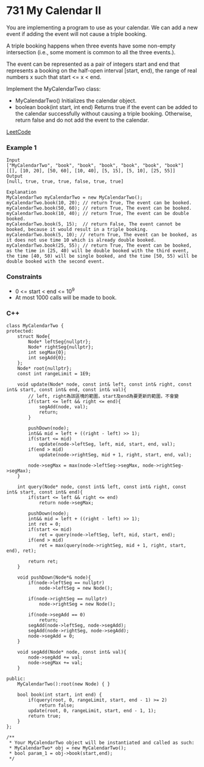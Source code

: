 # 731 My Calendar II

You are implementing a program to use as your calendar. We can add a new event if adding the event will not cause a triple booking.

A triple booking happens when three events have some non-empty intersection (i.e., some moment is common to all the three events.).

The event can be represented as a pair of integers start and end that represents a booking on the half-open interval [start, end), the range of real numbers x such that start <= x < end.

Implement the MyCalendarTwo class:

* MyCalendarTwo() Initializes the calendar object.
* boolean book(int start, int end) Returns true if the event can be added to the calendar successfully without causing a triple booking. Otherwise, return false and do not add the event to the calendar.

[LeetCode](https://leetcode.cn/problems/reformat-the-string/)

### Example 1

```
Input
["MyCalendarTwo", "book", "book", "book", "book", "book", "book"]
[[], [10, 20], [50, 60], [10, 40], [5, 15], [5, 10], [25, 55]]
Output
[null, true, true, true, false, true, true]

Explanation
MyCalendarTwo myCalendarTwo = new MyCalendarTwo();
myCalendarTwo.book(10, 20); // return True, The event can be booked. 
myCalendarTwo.book(50, 60); // return True, The event can be booked. 
myCalendarTwo.book(10, 40); // return True, The event can be double booked. 
myCalendarTwo.book(5, 15);  // return False, The event cannot be booked, because it would result in a triple booking.
myCalendarTwo.book(5, 10); // return True, The event can be booked, as it does not use time 10 which is already double booked.
myCalendarTwo.book(25, 55); // return True, The event can be booked, as the time in [25, 40) will be double booked with the third event, the time [40, 50) will be single booked, and the time [50, 55) will be double booked with the second event.
```

### Constraints

* 0 <= start < end <= 10<sup>9<sup>
* At most 1000 calls will be made to book.

### C++ 

```
class MyCalendarTwo {
protected:
    struct Node{
        Node* leftSeg{nullptr};
        Node* rightSeg{nullptr};
        int segMax{0};
        int segAdd{0};
    };
    Node* root{nullptr};
    const int rangeLimit = 1E9;

    void update(Node* node, const int& left, const int& right, const int& start, const int& end, const int& val){
        // left, right為該區塊的範圍，start及end為要更新的範圍，不會變
        if(start <= left && right <= end){
            segAdd(node, val);
            return;
        }

        pushDown(node);
        int&& mid = left + ((right - left) >> 1);
        if(start <= mid)
            update(node->leftSeg, left, mid, start, end, val);        
        if(end > mid)
            update(node->rightSeg, mid + 1, right, start, end, val);

        node->segMax = max(node->leftSeg->segMax, node->rightSeg->segMax);
    }

    int query(Node* node, const int& left, const int& right, const int& start, const int& end){
        if(start <= left && right <= end)
            return node->segMax;
        
        pushDown(node);
        int&& mid = left + ((right - left) >> 1);
        int ret = 0;
        if(start <= mid)
            ret = query(node->leftSeg, left, mid, start, end);
        if(end > mid)
            ret = max(query(node->rightSeg, mid + 1, right, start, end), ret);

        return ret;
    }

    void pushDown(Node*& node){
        if(node->leftSeg == nullptr)
            node->leftSeg = new Node();
        
        if(node->rightSeg == nullptr)
            node->rightSeg = new Node();

        if(node->segAdd == 0)
            return;
        segAdd(node->leftSeg, node->segAdd);
        segAdd(node->rightSeg, node->segAdd);
        node->segAdd = 0;
    }

    void segAdd(Node* node, const int& val){
        node->segAdd += val;
        node->segMax += val;
    }

public:
    MyCalendarTwo():root(new Node) { }
    
    bool book(int start, int end) {
        if(query(root, 0, rangeLimit, start, end - 1) >= 2)
            return false;
        update(root, 0, rangeLimit, start, end - 1, 1);
        return true;
    }
};

/**
 * Your MyCalendarTwo object will be instantiated and called as such:
 * MyCalendarTwo* obj = new MyCalendarTwo();
 * bool param_1 = obj->book(start,end);
 */
```